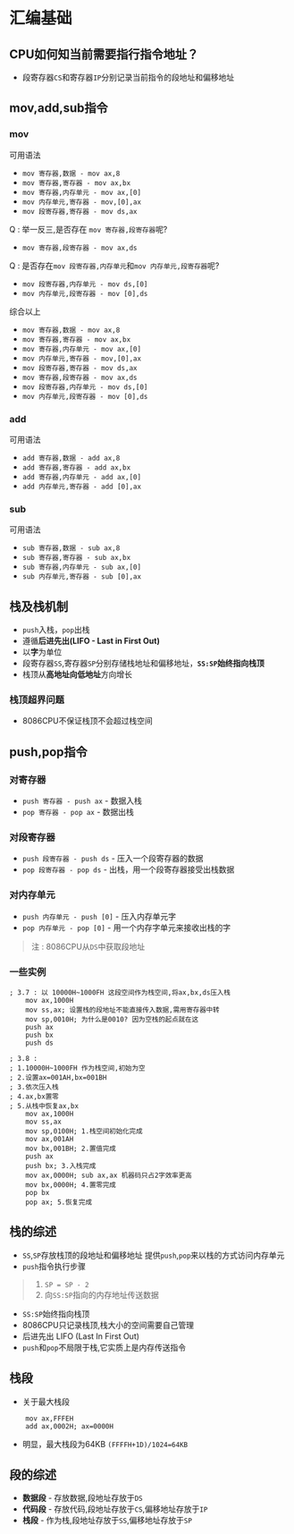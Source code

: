 # 汇编基础

## CPU如何知当前需要指行指令地址？
- 段寄存器`CS`和寄存器`IP`分别记录当前指令的段地址和偏移地址

## mov,add,sub指令
### mov
可用语法
- `mov 寄存器,数据 - mov ax,8`
- `mov 寄存器,寄存器 - mov ax,bx`
- `mov 寄存器,内存单元 - mov ax,[0]`
- `mov 内存单元,寄存器 - mov,[0],ax`
- `mov 段寄存器,寄存器 - mov ds,ax`

Q : 举一反三,是否存在 `mov 寄存器,段寄存器`呢?
- `mov 寄存器,段寄存器 - mov ax,ds`

Q : 是否存在`mov 段寄存器,内存单元`和`mov 内存单元,段寄存器`呢?
- `mov 段寄存器,内存单元 - mov ds,[0]` 
- `mov 内存单元,段寄存器 - mov [0],ds` 

综合以上
- `mov 寄存器,数据 - mov ax,8`
- `mov 寄存器,寄存器 - mov ax,bx`
- `mov 寄存器,内存单元 - mov ax,[0]`
- `mov 内存单元,寄存器 - mov,[0],ax`
- `mov 段寄存器,寄存器 - mov ds,ax`
- `mov 寄存器,段寄存器 - mov ax,ds`
- `mov 段寄存器,内存单元 - mov ds,[0]` 
- `mov 内存单元,段寄存器 - mov [0],ds` 

### add
可用语法
- `add 寄存器,数据 - add ax,8`
- `add 寄存器,寄存器 - add ax,bx`
- `add 寄存器,内存单元 - add ax,[0]`
- `add 内存单元,寄存器 - add [0],ax`

### sub
可用语法
- `sub 寄存器,数据 - sub ax,8`
- `sub 寄存器,寄存器 - sub ax,bx`
- `sub 寄存器,内存单元 - sub ax,[0]`
- `sub 内存单元,寄存器 - sub [0],ax`

## 栈及栈机制
- `push`入栈，`pop`出栈
- 遵循**后进先出(LIFO - Last in First Out)**
- 以**字**为单位
- 段寄存器`SS`,寄存器`SP`分别存储栈地址和偏移地址，**`SS:SP`始终指向栈顶**
- 栈顶从**高地址向低地址**方向增长

### 栈顶超界问题
- 8086CPU不保证栈顶不会超过栈空间

## push,pop指令

### 对寄存器
- `push 寄存器 - push ax` - 数据入栈
- `pop 寄存器 - pop ax` -  数据出栈

### 对段寄存器
- `push 段寄存器 - push ds` - 压入一个段寄存器的数据
- `pop 段寄存器 - pop ds` - 出栈，用一个段寄存器接受出栈数据

### 对内存单元
- `push 内存单元 - push [0]` - 压入内存单元字
- `pop 内存单元 - pop [0]` - 用一个内存字单元来接收出栈的字
> 注 : 8086CPU从`DS`中获取段地址

### 一些实例
```x86asm
; 3.7 : 以 10000H~1000FH 这段空间作为栈空间,将ax,bx,ds压入栈
    mov ax,1000H
    mov ss,ax; 设置栈的段地址不能直接传入数据,需用寄存器中转
    mov sp,0010H; 为什么是0010? 因为空栈的起点就在这
    push ax
    push bx
    push ds
```

```x86asm
; 3.8 : 
; 1.10000H~1000FH 作为栈空间,初始为空
; 2.设置ax=001AH,bx=001BH
; 3.依次压入栈
; 4.ax,bx置零
; 5.从栈中恢复ax,bx
    mov ax,1000H
    mov ss,ax
    mov sp,0100H; 1.栈空间初始化完成
    mov ax,001AH
    mov bx,001BH; 2.置值完成
    push ax
    push bx; 3.入栈完成
    mov ax,0000H; sub ax,ax 机器码只占2字效率更高
    mov bx,0000H; 4.置零完成
    pop bx
    pop ax; 5.恢复完成
```

## 栈的综述
- `SS`,`SP`存放栈顶的段地址和偏移地址 提供`push`,`pop`来以栈的方式访问内存单元
- `push`指令执行步骤
> 1. `SP = SP - 2`
> 2. 向`SS:SP`指向的内存地址传送数据
- `SS:SP`始终指向栈顶
- 8086CPU只记录栈顶,栈大小的空间需要自己管理
- 后进先出 LIFO (Last In First Out)
- `push`和`pop`不局限于栈,它实质上是内存传送指令

## 栈段
- 关于最大栈段
```x86asm
    mov ax,FFFEH
    add ax,0002H; ax=0000H
```
- 明显，最大栈段为64KB `(FFFFH+1D)/1024=64KB`

## 段的综述
- **数据段** - 存放数据,段地址存放于`DS`
- **代码段** - 存放代码,段地址存放于`CS`,偏移地址存放于`IP`
- **栈段** - 作为栈,段地址存放于`SS`,偏移地址存放于`SP`
  
